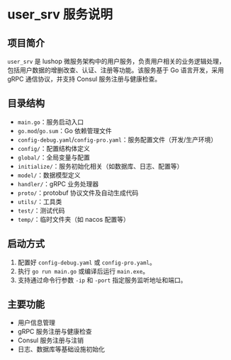 # user_srv 服务说明

## 项目简介

`user_srv` 是 lushop 微服务架构中的用户服务，负责用户相关的业务逻辑处理，包括用户数据的增删改查、认证、注册等功能。该服务基于 Go 语言开发，采用 gRPC 通信协议，并支持 Consul 服务注册与健康检查。

## 目录结构

- `main.go`：服务启动入口
- `go.mod`/`go.sum`：Go 依赖管理文件
- `config-debug.yaml`/`config-pro.yaml`：服务配置文件（开发/生产环境）
- `config/`：配置结构体定义
- `global/`：全局变量与配置
- `initialize/`：服务初始化相关（如数据库、日志、配置等）
- `model/`：数据模型定义
- `handler/`：gRPC 业务处理器
- `proto/`：protobuf 协议文件及自动生成代码
- `utils/`：工具类
- `test/`：测试代码
- `temp/`：临时文件夹（如 nacos 配置等）

## 启动方式

1. 配置好 `config-debug.yaml` 或 `config-pro.yaml`。
2. 执行 `go run main.go` 或编译后运行 `main.exe`。
3. 支持通过命令行参数 `-ip` 和 `-port` 指定服务监听地址和端口。

## 主要功能

- 用户信息管理
- gRPC 服务注册与健康检查
- Consul 服务注册与注销
- 日志、数据库等基础设施初始化
 